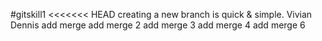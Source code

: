 #gitskill1
<<<<<<< HEAD
creating a new branch is quick & simple. Vivian Dennis
add merge
add merge 2
add merge 3
add merge 4
add merge 6
